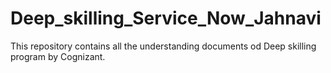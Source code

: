 # Deep_skilling_Service_Now_Jahnavi
This repository contains all the understanding documents od Deep skilling program by Cognizant.
